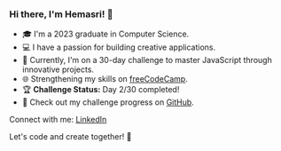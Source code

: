 ### Hi there, I'm Hemasri! 👋

- 🎓 I'm a 2023 graduate in Computer Science.
- 💻 I have a passion for building creative applications.
- 🚀 Currently, I'm on a 30-day challenge to master JavaScript through innovative projects.
- 🌐 Strengthening my skills on [freeCodeCamp](https://www.freecodecamp.org/).
- 🏆 **Challenge Status:** Day 2/30 completed!
- 📂 Check out my challenge progress on [GitHub](https://github.com/dadihemasri/Javascript-DSA-challenge).

Connect with me:
[LinkedIn](https://www.linkedin.com/in/dadihemasri/)

Let's code and create together! 🚀

